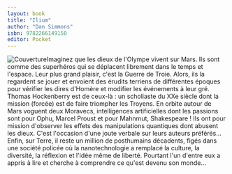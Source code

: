 ```yaml
---
layout: book
title: "Ilium"
author: "Dan Simmons"
isbn: 9782266149150
editor: Pocket
---
```


![Couverture](/img/9782266149150.jpg)Imaginez que les dieux de l'Olympe vivent sur Mars. Ils sont comme des superhéros qui se déplacent librement dans le temps et l'espace. Leur plus grand plaisir, c'est la Guerre de Troie. Alors, ils la regardent se jouer et envoient des érudits terriens de différentes époques pour vérifier les dires d'Homère et modifier les événements à leur gré. Thomas Hockenberry est de ceux-là : un scholiaste du XXe siècle dont la mission (forcée) est de faire triompher les Troyens. En orbite autour de Mars voguent deux Moravecs, intelligences artificielles dont les passions sont pour Ophu, Marcel Proust et pour Mahnmut, Shakespeare ! Ils ont pour mission d'observer les effets des manipulations quantiques dont abusent les dieux. C'est l'occasion d'une joute verbale sur leurs auteurs préférés… Enfin, sur Terre, il reste un million de posthumains décadents, figés dans une société policée où la nanotechnologie a remplacé la culture, la diversité, la réflexion et l'idée même de liberté. Pourtant l'un d'entre eux a appris à lire et cherche à comprendre ce qu'est devenu son monde…